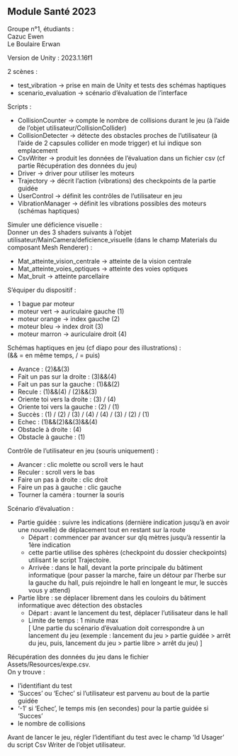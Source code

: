 <h2>Module Santé 2023</h2>

Groupe n°1, étudiants :<br>
Cazuc Ewen<br>
Le Boulaire Erwan

Version de Unity : 2023.1.16f1

2 scènes : 
- test_vibration → prise en main de Unity et tests des schémas haptiques
- scenario_evaluation → scénario d’évaluation de l’interface

Scripts : 
- CollisionCounter → compte le nombre de collisions durant le jeu (à l’aide de l’objet utilisateur/CollisionCollider)
- CollisionDetecter → détecte des obstacles proches de l’utilisateur (à l’aide de 2 capsules collider en mode trigger) et lui indique son emplacement
- CsvWriter → produit les données de l’évaluation dans un fichier csv (cf partie Récupération des données du jeu)
- Driver → driver pour utiliser les moteurs
- Trajectory → décrit l’action (vibrations) des checkpoints de la partie guidée
- UserControl → définit les contrôles de l’utilisateur en jeu
- VibrationManager → définit les vibrations possibles des moteurs (schémas haptiques)

Simuler une déficience visuelle :<br>
Donner un des 3 shaders suivants à l’objet utilisateur/MainCamera/deficience_visuelle (dans le champ Materials du composant Mesh Renderer) : 
- Mat_atteinte_vision_centrale → atteinte de la vision centrale
- Mat_atteinte_voies_optiques → atteinte des voies optiques
- Mat_bruit → atteinte parcellaire

S’équiper du dispositif : 
- 1 bague par moteur
- moteur vert → auriculaire gauche (1)
- moteur orange → index gauche (2)
- moteur bleu → index droit (3)
- moteur marron → auriculaire droit (4)

Schémas haptiques en jeu (cf diapo pour des illustrations) :<br>
(&& = en même temps, / = puis)
- Avance : (2)&&(3)
- Fait un pas sur la droite : (3)&&(4)
- Fait un pas sur la gauche : (1)&&(2)
- Recule : (1)&&(4) / (2)&&(3)
- Oriente toi vers la droite : (3) / (4)
- Oriente toi vers la gauche : (2) / (1)
- Succès : (1) / (2) / (3) / (4) / (4) / (3) / (2) / (1)
- Echec : (1)&&(2)&&(3)&&(4)
- Obstacle à droite : (4)
- Obstacle à gauche : (1)

Contrôle de l’utilisateur en jeu (souris uniquement) : 
- Avancer : clic molette ou scroll vers le haut
- Reculer : scroll vers le bas
- Faire un pas à droite : clic droit
- Faire un pas à gauche : clic gauche
- Tourner la caméra : tourner la souris

Scénario d’évaluation : 
- Partie guidée : suivre les indications (dernière indication jusqu’à en avoir une nouvelle) de déplacement tout en restant sur la route
	- Départ : commencer par avancer sur qlq mètres jusqu’à ressentir la 1ère indication
	- cette partie utilise des sphères (checkpoint du dossier checkpoints) utilisant le script Trajectoire.
	- Arrivée : dans le hall, devant la porte principale du bâtiment informatique (pour passer la marche, faire un détour par l’herbe sur la gauche du hall, puis rejoindre le hall en longeant le mur, le succès vous y attend)
- Partie libre : se déplacer librement dans les couloirs du bâtiment informatique avec détection des obstacles
	- Départ : avant le lancement du test, déplacer l’utilisateur dans le hall
	- Limite de temps : 1 minute max <br>
 [ Une partie du scénario d’évaluation doit correspondre à un lancement du jeu (exemple : lancement du jeu > partie guidée > arrêt du jeu, puis, lancement du jeu > partie libre > arrêt du jeu) ]

Récupération des données du jeu dans le fichier Assets/Resources/expe.csv. <br>
On y trouve : 
- l’identifiant du test
- ‘Succes’ ou ‘Echec’ si l’utilisateur est parvenu au bout de la partie guidée
- ‘-1’ si ‘Echec’, le temps mis (en secondes) pour la partie guidée si ‘Succes’
- le nombre de collisions

Avant de lancer le jeu, régler l’identifiant du test avec le champ ‘Id Usager’ du script Csv Writer de l’objet utilisateur.
